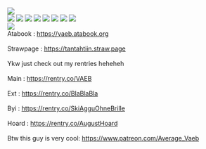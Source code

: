 <br> ![](https://files.catbox.moe/sy46yd.gif)
<br> ![](https://files.catbox.moe/snao4v.gif) ![](https://files.catbox.moe/212t59.gif) 
![](https://files.catbox.moe/q00tfr.gif) ![](https://files.catbox.moe/sgw976.gif) ![](https://files.catbox.moe/vrmhdx.gif) ![](https://files.catbox.moe/8yb39v.gif) ![](https://files.catbox.moe/h03uz9.gif) ![](https://files.catbox.moe/x0z28l.gif)
<br> ![](https://komarev.com/ghpvc/?username=vaebgang)
<br> Atabook : https://vaeb.atabook.org <br>
<br> Strawpage : https://tantahtiin.straw.page <br>
<br>Ykw just check out my rentries heheheh<br>
 <br>Main : https://rentry.co/VAEB<br>
 <br>Ext : https://rentry.co/BlaBlaBla<br>
 <br>Byi : https://rentry.co/SkiAgguOhneBrille<br>
 <br>Hoard : https://rentry.co/AugustHoard<br>
<br> Btw this guy is very cool: https://www.patreon.com/Average_Vaeb
